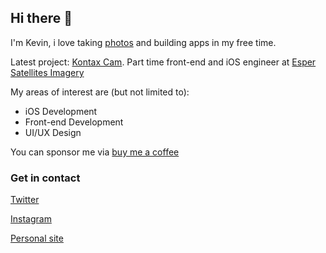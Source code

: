## Hi there 👋

I'm Kevin, i love taking [photos](https://kevinlaminto.com) and building apps in my free time.

Latest project: [Kontax Cam](https://kontax.cam). Part time front-end and iOS engineer at [Esper Satellites Imagery](https://espersatellites.co)

My areas of interest are (but not limited to):
- iOS Development
- Front-end Development
- UI/UX Design

You can sponsor me via [buy me a coffee](https://www.buymeacoffee.com/kevinlaminto)

### Get in contact
[Twitter](https://www.twitter.com/kevinlx_)

[Instagram](https://www.instagram.com/kxvn.lx)

[Personal site](https://kevinweb.netlify.app/)
